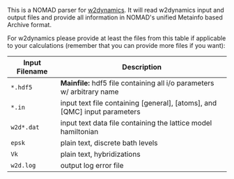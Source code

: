 This is a NOMAD parser for [w2dynamics](https://github.com/w2dynamics/w2dynamics). It will
read w2dynamics input and output files and provide all information in NOMAD's unified
Metainfo based Archive format.

For w2dynamics please provide at least the files from this table if applicable to your
calculations (remember that you can provide more files if you want):

| Input Filename | Description |
| --- | --- |
| `*.hdf5` | **Mainfile:** hdf5 file containing all i/o parameters w/ arbitrary name |
| `*.in` | input text file containing [general], [atoms], and [QMC] input parameters |
| `w2d*.dat` | input text data file containing the lattice model hamiltonian |
| `epsk` | plain text, discrete bath levels |
| `Vk` | plain text, hybridizations |
| `w2d.log` | output log error file |

